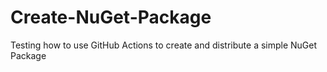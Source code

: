 # Create-NuGet-Package
Testing how to use GitHub Actions to create and distribute a simple NuGet Package
